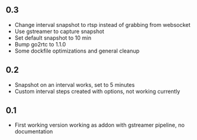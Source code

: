 ## 0.3
- Change interval snapshot to rtsp instead of grabbing from websocket
- Use gstreamer to capture snapshot
- Set default snapshot to 10 min
- Bump go2rtc to 1.1.0
- Some dockfile optimizations and general cleanup

## 0.2
- Snapshot on an interval works, set to 5 minutes
- Custom interval steps created with options, not working currently

## 0.1
- First working version working as addon with gstreamer pipeline, no documentation